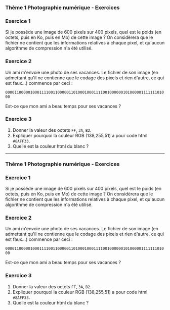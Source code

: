 ### Thème 1 Photographie numérique - Exercices

### Exercice 1
    
Si je possède une image de 600 pixels sur 400 pixels, quel est le poids (en octets, puis en Ko, puis en Mo) de cette image ? On considèrera que le fichier ne contient que les informations relatives à chaque pixel, et qu'aucun algorithme de compression n'a été utilisé.

### Exercice 2
    
Un ami m'envoie une photo de ses vacances. Le fichier de son image (en admettant qu'il ne contienne que le codage des pixels et rien d'autre, ce qui est faux...) commence par ceci :

```000011000001000111100110000011010001000111100100000010100000111111101000```

Est-ce que mon ami a beau temps pour ses vacances ?


### Exercice 3
        
1. Donner la valeur des octets `FF`, `3A`, `B2`.
2. Expliquer pourquoi la couleur RGB (138,255,51) a pour code html `#8AFF33`.
3. Quelle est la couleur html du blanc ?

-----------

### Thème 1 Photographie numérique - Exercices

### Exercice 1
    
Si je possède une image de 600 pixels sur 400 pixels, quel est le poids (en octets, puis en Ko, puis en Mo) de cette image ? On considèrera que le fichier ne contient que les informations relatives à chaque pixel, et qu'aucun algorithme de compression n'a été utilisé.

### Exercice 2
    
Un ami m'envoie une photo de ses vacances. Le fichier de son image (en admettant qu'il ne contienne que le codage des pixels et rien d'autre, ce qui est faux...) commence par ceci :

```000011000001000111100110000011010001000111100100000010100000111111101000```

Est-ce que mon ami a beau temps pour ses vacances ?


### Exercice 3
        
1. Donner la valeur des octets `FF`, `3A`, `B2`.
2. Expliquer pourquoi la couleur RGB (138,255,51) a pour code html `#8AFF33`.
3. Quelle est la couleur html du blanc ?
